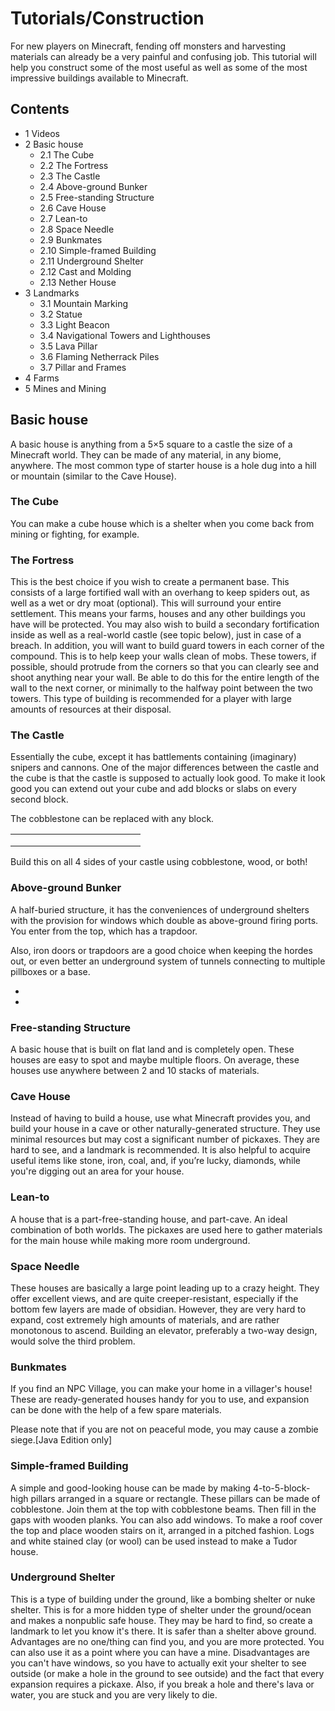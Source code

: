 # Tutorials/Construction
For new players on Minecraft, fending off monsters and harvesting materials can already be a very painful and confusing job. This tutorial will help you construct some of the most useful as well as some of the most impressive buildings available to Minecraft.

## Contents
- 1 Videos
- 2 Basic house
	- 2.1 The Cube
	- 2.2 The Fortress
	- 2.3 The Castle
	- 2.4 Above-ground Bunker
	- 2.5 Free-standing Structure
	- 2.6 Cave House
	- 2.7 Lean-to
	- 2.8 Space Needle
	- 2.9 Bunkmates
	- 2.10 Simple-framed Building
	- 2.11 Underground Shelter
	- 2.12 Cast and Molding
	- 2.13 Nether House
- 3 Landmarks
	- 3.1 Mountain Marking
	- 3.2 Statue
	- 3.3 Light Beacon
	- 3.4 Navigational Towers and Lighthouses
	- 3.5 Lava Pillar
	- 3.6 Flaming Netherrack Piles
	- 3.7 Pillar and Frames
- 4 Farms
- 5 Mines and Mining

## Basic house
A basic house is anything from a 5×5 square to a castle the size of a Minecraft world. They can be made of any material, in any biome, anywhere. The most common type of starter house is a hole dug into a hill or mountain (similar to the Cave House). 

### The Cube
You can make a cube house which is a shelter when you come back from mining or fighting, for example.

### The Fortress
This is the best choice if you wish to create a permanent base. This consists of a large fortified wall with an overhang to keep spiders out, as well as a wet or dry moat (optional). This will surround your entire settlement. This means your farms, houses and any other buildings you have will be protected. You may also wish to build a secondary fortification inside as well as a real-world castle (see topic below), just in case of a breach. In addition, you will want to build guard towers in each corner of the compound. This is to help keep your walls clean of mobs. These towers, if possible, should protrude from the corners so that you can clearly see and shoot anything near your wall. Be able to do this for the entire length of the wall to the next corner, or minimally to the halfway point between the two towers. This type of building is recommended for a player with large amounts of resources at their disposal.

### The Castle
Essentially the cube, except it has battlements containing (imaginary) snipers and cannons. One of the major differences between the castle and the cube is that the castle is supposed to actually look good. To make it look good you can extend out your cube and add blocks or slabs on every second block.

The cobblestone can be replaced with any block.

|  |  |  |  |  |  |  |  |  |  |  |  |  |
|--|--|--|--|--|--|--|--|--|--|--|--|--|
|  |  |  |  |  |  |  |  |  |  |  |  |  |
|  |  |  |  |  |  |  |  |  |  |  |  |  |
|  |  |  |  |  |  |  |  |  |  |  |  |  |

Build this on all 4 sides of your castle using cobblestone, wood, or both!

### Above-ground Bunker
A half-buried structure, it has the conveniences of underground shelters with the provision for windows which double as above-ground firing ports. You enter from the top, which has a trapdoor.

Also, iron doors or trapdoors are a good choice when keeping the hordes
out, or even better an underground system of tunnels connecting to multiple pillboxes or a base. 

- 
- 

### Free-standing Structure
A basic house that is built on flat land and is completely open. These houses are easy to spot and maybe multiple floors. On average, these houses use anywhere between 2 and 10 stacks of materials.

### Cave House
Instead of having to build a house, use what Minecraft provides you, and build your house in a cave or other naturally-generated structure. They use minimal resources but may cost a significant number of pickaxes. They are hard to see, and a landmark is recommended. It is also helpful to acquire useful items like stone, iron, coal, and, if you’re lucky, diamonds, while you're digging out an area for your house.

### Lean-to
A house that is a part-free-standing house, and part-cave. An ideal combination of both worlds. The pickaxes are used here to gather materials for the main house while making more room underground.

### Space Needle
These houses are basically a large point leading up to a crazy height. They offer excellent views, and are quite creeper-resistant, especially if the bottom few layers are made of obsidian. However, they are very hard to expand, cost extremely high amounts of materials, and are rather monotonous to ascend. Building an elevator, preferably a two-way design, would solve the third problem.

### Bunkmates
If you find an NPC Village, you can make your home in a villager's house! These are ready-generated houses handy for you to use, and expansion can be done with the help of a few spare materials.

Please note that if you are not on peaceful mode, you may cause a zombie siege.‌[Java Edition  only]

### Simple-framed Building
A simple and good-looking house can be made by making 4-to-5-block-high pillars arranged in a square or rectangle. These pillars can be made of cobblestone. Join them at the top with cobblestone beams. Then fill in the gaps with wooden planks. You can also add windows. To make a roof cover the top and place wooden stairs on it, arranged in a pitched fashion. Logs and white stained clay (or wool) can be used instead to make a Tudor house.

### Underground Shelter
This is a type of building under the ground, like a bombing shelter or nuke shelter. This is for a more hidden type of shelter under the ground/ocean and makes a nonpublic safe house. They may be hard to find, so create a landmark to let you know it's there. It is safer than a shelter above ground. Advantages are no one/thing can find you, and you are more protected. You can also use it as a point where you can have a mine. Disadvantages are you can't have windows, so you have to actually exit your shelter to see outside (or make a hole in the ground to see outside) and the fact that every expansion requires a pickaxe. Also, if you break a hole and there's lava or water, you are stuck and you are very likely to die.

